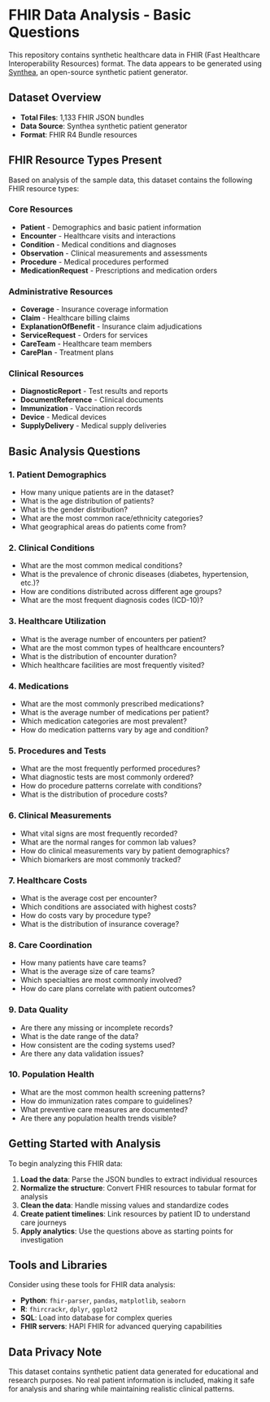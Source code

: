 # FHIR Data Analysis - Basic Questions

This repository contains synthetic healthcare data in FHIR (Fast Healthcare Interoperability Resources) format. The data appears to be generated using [Synthea](https://github.com/synthetichealth/synthea), an open-source synthetic patient generator.

## Dataset Overview

- **Total Files**: 1,133 FHIR JSON bundles
- **Data Source**: Synthea synthetic patient generator
- **Format**: FHIR R4 Bundle resources

## FHIR Resource Types Present

Based on analysis of the sample data, this dataset contains the following FHIR resource types:

### Core Resources
- **Patient** - Demographics and basic patient information
- **Encounter** - Healthcare visits and interactions
- **Condition** - Medical conditions and diagnoses
- **Observation** - Clinical measurements and assessments
- **Procedure** - Medical procedures performed
- **MedicationRequest** - Prescriptions and medication orders

### Administrative Resources
- **Coverage** - Insurance coverage information
- **Claim** - Healthcare billing claims
- **ExplanationOfBenefit** - Insurance claim adjudications
- **ServiceRequest** - Orders for services
- **CareTeam** - Healthcare team members
- **CarePlan** - Treatment plans

### Clinical Resources
- **DiagnosticReport** - Test results and reports
- **DocumentReference** - Clinical documents
- **Immunization** - Vaccination records
- **Device** - Medical devices
- **SupplyDelivery** - Medical supply deliveries

## Basic Analysis Questions

### 1. Patient Demographics
- How many unique patients are in the dataset?
- What is the age distribution of patients?
- What is the gender distribution?
- What are the most common race/ethnicity categories?
- What geographical areas do patients come from?

### 2. Clinical Conditions
- What are the most common medical conditions?
- What is the prevalence of chronic diseases (diabetes, hypertension, etc.)?
- How are conditions distributed across different age groups?
- What are the most frequent diagnosis codes (ICD-10)?

### 3. Healthcare Utilization
- What is the average number of encounters per patient?
- What are the most common types of healthcare encounters?
- What is the distribution of encounter duration?
- Which healthcare facilities are most frequently visited?

### 4. Medications
- What are the most commonly prescribed medications?
- What is the average number of medications per patient?
- Which medication categories are most prevalent?
- How do medication patterns vary by age and condition?

### 5. Procedures and Tests
- What are the most frequently performed procedures?
- What diagnostic tests are most commonly ordered?
- How do procedure patterns correlate with conditions?
- What is the distribution of procedure costs?

### 6. Clinical Measurements
- What vital signs are most frequently recorded?
- What are the normal ranges for common lab values?
- How do clinical measurements vary by patient demographics?
- Which biomarkers are most commonly tracked?

### 7. Healthcare Costs
- What is the average cost per encounter?
- Which conditions are associated with highest costs?
- How do costs vary by procedure type?
- What is the distribution of insurance coverage?

### 8. Care Coordination
- How many patients have care teams?
- What is the average size of care teams?
- Which specialties are most commonly involved?
- How do care plans correlate with patient outcomes?

### 9. Data Quality
- Are there any missing or incomplete records?
- What is the date range of the data?
- How consistent are the coding systems used?
- Are there any data validation issues?

### 10. Population Health
- What are the most common health screening patterns?
- How do immunization rates compare to guidelines?
- What preventive care measures are documented?
- Are there any population health trends visible?

## Getting Started with Analysis

To begin analyzing this FHIR data:

1. **Load the data**: Parse the JSON bundles to extract individual resources
2. **Normalize the structure**: Convert FHIR resources to tabular format for analysis
3. **Clean the data**: Handle missing values and standardize codes
4. **Create patient timelines**: Link resources by patient ID to understand care journeys
5. **Apply analytics**: Use the questions above as starting points for investigation

## Tools and Libraries

Consider using these tools for FHIR data analysis:
- **Python**: `fhir-parser`, `pandas`, `matplotlib`, `seaborn`
- **R**: `fhircrackr`, `dplyr`, `ggplot2`
- **SQL**: Load into database for complex queries
- **FHIR servers**: HAPI FHIR for advanced querying capabilities

## Data Privacy Note

This dataset contains synthetic patient data generated for educational and research purposes. No real patient information is included, making it safe for analysis and sharing while maintaining realistic clinical patterns.
